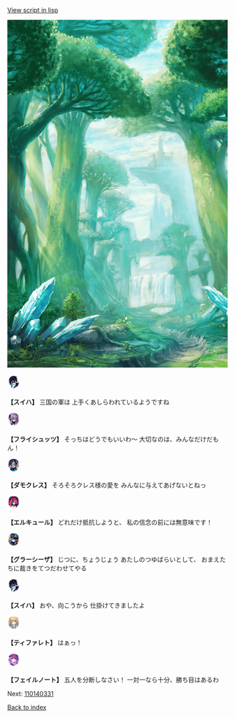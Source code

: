 [View script in lisp](../scripts/110140323.txt)

![forest.png](../images/backgrounds/forest.png)

<img src="../images/units/3401719.png" alt="3401719.png" height="34"/>

**【スイハ】**
三国の軍は
上手くあしらわれているようですね

<img src="../images/units/3502719.png" alt="3502719.png" height="34"/>

**【フライシュッツ】**
そっちはどうでもいいわ～
大切なのは、みんなだけだもん！

<img src="../images/units/3103519.png" alt="3103519.png" height="34"/>

**【ダモクレス】**
そろそろクレス様の愛を
みんなに与えてあげないとねっ

<img src="../images/units/3202519.png" alt="3202519.png" height="34"/>

**【エルキュール】**
どれだけ抵抗しようと、
私の信念の前には無意味です！

<img src="../images/units/3302619.png" alt="3302619.png" height="34"/>

**【グラーシーザ】**
じつに、ちょうじょう
あたしのつゆばらいとして、
おまえたちに裁きをてつだわせてやる

<img src="../images/units/3401719.png" alt="3401719.png" height="34"/>

**【スイハ】**
おや、向こうから
仕掛けてきましたよ

<img src="../images/units/3503211.png" alt="3503211.png" height="34"/>

**【ティファレト】**
はぁっ！

<img src="../images/units/3401911.png" alt="3401911.png" height="34"/>

**【フェイルノート】**
五人を分断しなさい！
一対一なら十分、勝ち目はあるわ

Next: [110140331](110140331.md)

[Back to index](index.md)
